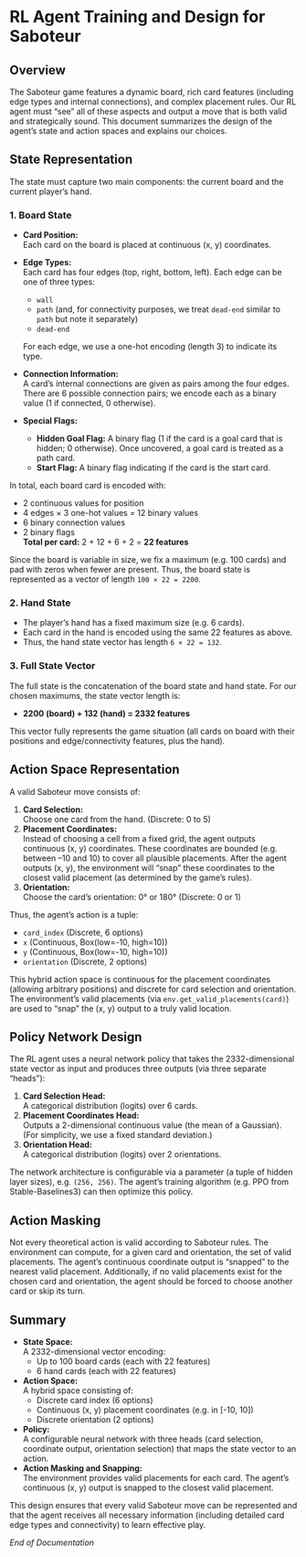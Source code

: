 # RL Agent Training and Design for Saboteur

## Overview

The Saboteur game features a dynamic board, rich card features (including edge types and internal connections), and complex placement rules. Our RL agent must “see” all of these aspects and output a move that is both valid and strategically sound. This document summarizes the design of the agent’s state and action spaces and explains our choices.

## State Representation

The state must capture two main components: the current board and the current player’s hand.

### 1. Board State

- **Card Position:**  
  Each card on the board is placed at continuous (x, y) coordinates.  
- **Edge Types:**  
  Each card has four edges (top, right, bottom, left). Each edge can be one of three types:
  - `wall`
  - `path` (and, for connectivity purposes, we treat `dead-end` similar to `path` but note it separately)
  - `dead-end`
  
  For each edge, we use a one-hot encoding (length 3) to indicate its type.
- **Connection Information:**  
  A card’s internal connections are given as pairs among the four edges. There are 6 possible connection pairs; we encode each as a binary value (1 if connected, 0 otherwise).
- **Special Flags:**  
  - **Hidden Goal Flag:** A binary flag (1 if the card is a goal card that is hidden; 0 otherwise). Once uncovered, a goal card is treated as a path card.
  - **Start Flag:** A binary flag indicating if the card is the start card.

In total, each board card is encoded with:
- 2 continuous values for position  
- 4 edges × 3 one-hot values = 12 binary values  
- 6 binary connection values  
- 2 binary flags  
**Total per card:** 2 + 12 + 6 + 2 = **22 features**

Since the board is variable in size, we fix a maximum (e.g. 100 cards) and pad with zeros when fewer are present. Thus, the board state is represented as a vector of length `100 × 22 = 2200`.

### 2. Hand State

- The player’s hand has a fixed maximum size (e.g. 6 cards).  
- Each card in the hand is encoded using the same 22 features as above.  
- Thus, the hand state vector has length `6 × 22 = 132`.

### 3. Full State Vector

The full state is the concatenation of the board state and hand state. For our chosen maximums, the state vector length is:
- **2200 (board) + 132 (hand) = 2332 features**

This vector fully represents the game situation (all cards on board with their positions and edge/connectivity features, plus the hand).

## Action Space Representation

A valid Saboteur move consists of:
1. **Card Selection:**  
   Choose one card from the hand. (Discrete: 0 to 5)
2. **Placement Coordinates:**  
   Instead of choosing a cell from a fixed grid, the agent outputs continuous (x, y) coordinates. These coordinates are bounded (e.g. between –10 and 10) to cover all plausible placements. After the agent outputs (x, y), the environment will “snap” these coordinates to the closest valid placement (as determined by the game’s rules).
3. **Orientation:**  
   Choose the card’s orientation: 0° or 180° (Discrete: 0 or 1)

Thus, the agent’s action is a tuple:
- `card_index` (Discrete, 6 options)
- `x` (Continuous, Box(low=-10, high=10))
- `y` (Continuous, Box(low=-10, high=10))
- `orientation` (Discrete, 2 options)

This hybrid action space is continuous for the placement coordinates (allowing arbitrary positions) and discrete for card selection and orientation. The environment’s valid placements (via `env.get_valid_placements(card)`) are used to “snap” the (x, y) output to a truly valid location.

## Policy Network Design

The RL agent uses a neural network policy that takes the 2332-dimensional state vector as input and produces three outputs (via three separate “heads”):
1. **Card Selection Head:**  
   A categorical distribution (logits) over 6 cards.
2. **Placement Coordinates Head:**  
   Outputs a 2-dimensional continuous value (the mean of a Gaussian). (For simplicity, we use a fixed standard deviation.)
3. **Orientation Head:**  
   A categorical distribution (logits) over 2 orientations.

The network architecture is configurable via a parameter (a tuple of hidden layer sizes), e.g. `(256, 256)`. The agent’s training algorithm (e.g. PPO from Stable-Baselines3) can then optimize this policy.

## Action Masking

Not every theoretical action is valid according to Saboteur rules. The environment can compute, for a given card and orientation, the set of valid placements. The agent’s continuous coordinate output is “snapped” to the nearest valid placement. Additionally, if no valid placements exist for the chosen card and orientation, the agent should be forced to choose another card or skip its turn.

## Summary

- **State Space:**  
  A 2332-dimensional vector encoding:
  - Up to 100 board cards (each with 22 features)
  - 6 hand cards (each with 22 features)
- **Action Space:**  
  A hybrid space consisting of:
  - Discrete card index (6 options)
  - Continuous (x, y) placement coordinates (e.g. in [-10, 10])
  - Discrete orientation (2 options)
- **Policy:**  
  A configurable neural network with three heads (card selection, coordinate output, orientation selection) that maps the state vector to an action.
- **Action Masking and Snapping:**  
  The environment provides valid placements for each card. The agent’s continuous (x, y) output is snapped to the closest valid placement.
  
This design ensures that every valid Saboteur move can be represented and that the agent receives all necessary information (including detailed card edge types and connectivity) to learn effective play.

_End of Documentation_
